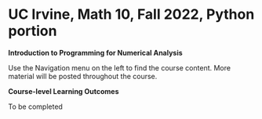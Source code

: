 # UC Irvine, Math 10, Fall 2022, Python portion

**Introduction to Programming for Numerical Analysis**

Use the Navigation menu on the left to find the course content. More material will be posted throughout the course.

**Course-level Learning Outcomes**

To be completed